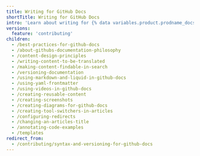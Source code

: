 ```yaml
---
title: Writing for GitHub Docs
shortTitle: Writing for GitHub Docs
intro: 'Learn about writing for {% data variables.product.prodname_docs %}.'
versions:
  feature: 'contributing'
children:
  - /best-practices-for-github-docs
  - /about-githubs-documentation-philosophy
  - /content-design-principles
  - /writing-content-to-be-translated
  - /making-content-findable-in-search
  - /versioning-documentation
  - /using-markdown-and-liquid-in-github-docs
  - /using-yaml-frontmatter
  - /using-videos-in-github-docs
  - /creating-reusable-content
  - /creating-screenshots
  - /creating-diagrams-for-github-docs
  - /creating-tool-switchers-in-articles
  - /configuring-redirects
  - /changing-an-articles-title
  - /annotating-code-examples
  - /templates
redirect_from:
  - /contributing/syntax-and-versioning-for-github-docs
---
```

